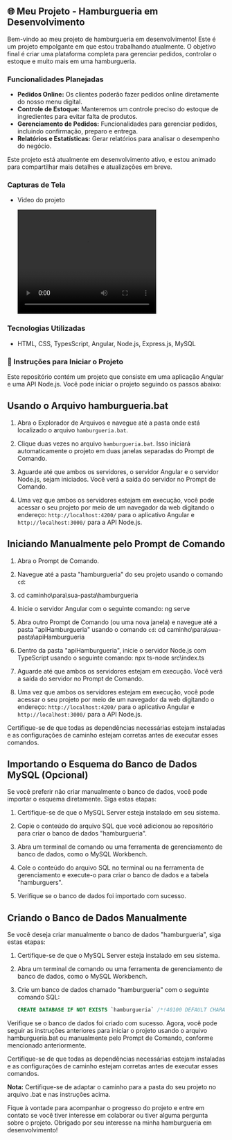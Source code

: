## 🌐 Meu Projeto - Hamburgueria em Desenvolvimento

Bem-vindo ao meu projeto de hamburgueria em desenvolvimento! Este é um projeto empolgante em que estou trabalhando atualmente. O objetivo final é criar uma plataforma completa para gerenciar pedidos, controlar o estoque e muito mais em uma hamburgueria.

### Funcionalidades Planejadas

- **Pedidos Online:** Os clientes poderão fazer pedidos online diretamente do nosso menu digital.
- **Controle de Estoque:** Manteremos um controle preciso do estoque de ingredientes para evitar falta de produtos.
- **Gerenciamento de Pedidos:** Funcionalidades para gerenciar pedidos, incluindo confirmação, preparo e entrega.
- **Relatórios e Estatísticas:** Gerar relatórios para analisar o desempenho do negócio.

Este projeto está atualmente em desenvolvimento ativo, e estou animado para compartilhar mais detalhes e atualizações em breve.

### Capturas de Tela 

- Video do projeto

   <video width="320" height="240" controls>
  <source src="img/projeto.mp4" type="video/mp4">
  Your browser does not support the video tag.
</video>

### Tecnologias Utilizadas

- HTML, CSS, TypesScript, Angular, Node.js, Express.js, MySQL

### 🚀 Instruções para Iniciar o Projeto

Este repositório contém um projeto que consiste em uma aplicação Angular e uma API Node.js. Você pode iniciar o projeto seguindo os passos abaixo:

## Usando o Arquivo hamburgueria.bat

1. Abra o Explorador de Arquivos e navegue até a pasta onde está localizado o arquivo `hamburgueria.bat`.

2. Clique duas vezes no arquivo `hamburgueria.bat`. Isso iniciará automaticamente o projeto em duas janelas separadas do Prompt de Comando.

3. Aguarde até que ambos os servidores, o servidor Angular e o servidor Node.js, sejam iniciados. Você verá a saída do servidor no Prompt de Comando.

4. Uma vez que ambos os servidores estejam em execução, você pode acessar o seu projeto por meio de um navegador da web digitando o endereço: `http://localhost:4200/` para o aplicativo Angular e `http://localhost:3000/` para a API Node.js.

## Iniciando Manualmente pelo Prompt de Comando

1. Abra o Prompt de Comando.

2. Navegue até a pasta "hamburgueria" do seu projeto usando o comando `cd`:
3. cd caminho\para\sua-pasta\hamburgueria

4. Inicie o servidor Angular com o seguinte comando:
ng serve

5. Abra outro Prompt de Comando (ou uma nova janela) e navegue até a pasta "apiHamburgueria" usando o comando `cd`:
cd caminho\para\sua-pasta\apiHamburgueria

6. Dentro da pasta "apiHamburgueria", inicie o servidor Node.js com TypeScript usando o seguinte comando:
npx ts-node src\index.ts

7. Aguarde até que ambos os servidores estejam em execução. Você verá a saída do servidor no Prompt de Comando.

8. Uma vez que ambos os servidores estejam em execução, você pode acessar o seu projeto por meio de um navegador da web digitando o endereço: `http://localhost:4200/` para o aplicativo Angular e `http://localhost:3000/` para a API Node.js.

Certifique-se de que todas as dependências necessárias estejam instaladas e as configurações de caminho estejam corretas antes de executar esses comandos.

## Importando o Esquema do Banco de Dados MySQL (Opcional)

Se você preferir não criar manualmente o banco de dados, você pode importar o esquema diretamente. Siga estas etapas:

1. Certifique-se de que o MySQL Server esteja instalado em seu sistema.

2. Copie o conteúdo do arquivo SQL que você adicionou ao repositório para criar o banco de dados "hamburgueria".

3. Abra um terminal de comando ou uma ferramenta de gerenciamento de banco de dados, como o MySQL Workbench.

4. Cole o conteúdo do arquivo SQL no terminal ou na ferramenta de gerenciamento e execute-o para criar o banco de dados e a tabela "hamburguers".

5. Verifique se o banco de dados foi importado com sucesso.

## Criando o Banco de Dados Manualmente

Se você deseja criar manualmente o banco de dados "hamburgueria", siga estas etapas:

1. Certifique-se de que o MySQL Server esteja instalado em seu sistema.

2. Abra um terminal de comando ou uma ferramenta de gerenciamento de banco de dados, como o MySQL Workbench.

3. Crie um banco de dados chamado "hamburgueria" com o seguinte comando SQL:

   ```sql
   CREATE DATABASE IF NOT EXISTS `hamburgueria` /*!40100 DEFAULT CHARACTER SET utf8mb4 COLLATE utf8mb4_0900_ai_ci */ /*!80016 DEFAULT ENCRYPTION='N' */;
Verifique se o banco de dados foi criado com sucesso.
Agora, você pode seguir as instruções anteriores para iniciar o projeto usando o arquivo hamburgueria.bat ou manualmente pelo Prompt de Comando, conforme mencionado anteriormente.

Certifique-se de que todas as dependências necessárias estejam instaladas e as configurações de caminho estejam corretas antes de executar esses comandos.

**Nota:** Certifique-se de adaptar o caminho para a pasta do seu projeto no arquivo .bat e nas instruções acima.


Fique à vontade para acompanhar o progresso do projeto e entre em contato se você tiver interesse em colaborar ou tiver alguma pergunta sobre o projeto. Obrigado por seu interesse na minha hamburgueria em desenvolvimento!
